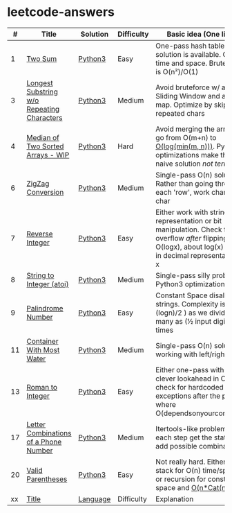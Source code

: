# leetcode-answers

| # | Title | Solution | Difficulty | Basic idea (One line) |
|---| ----- | -------- | ---------- | --------------------- |
| 1 | [Two Sum](https://leetcode.com/problems/two-sum/) | [Python3](https://github.com/tpaschalis/qa/tree/dev/q1-100/1) | Easy | One-pass hash table solution is available. O(n) in time and space. Bruteforce is  O(n²)/O(1) |
| 3 | [Longest Substring w/o Repeating Characters](https://leetcode.com/problems/longest-substring-without-repeating-characters) | [Python3](https://github.com/tpaschalis/qa/tree/dev/q1-100/3) | Medium | Avoid bruteforce w/ a Sliding Window and a Hash map. Optimize by skipping repeated chars |
| 4 | [Median of Two Sorted Arrays - WIP](https://leetcode.com/problems/median-of-two-sorted-arrays) | [Python3](https://github.com/tpaschalis/qa/tree/dev/q1-100/4) | Hard | Avoid merging the arrays to go from O(m+n) to [O(log(min(m, n)))](https://medium.com/@hazemu/finding-the-median-of-2-sorted-arrays-in-logarithmic-time-1d3f2ecbeb46). Python3 optimizations make the naive solution *not terrible*. |
| 6  | [ZigZag Conversion](https://leetcode.com/problems/zigzag-conversion/) | [Python3](https://github.com/tpaschalis/qa/tree/dev/q1-100/xx)  | Medium  | Single-pass O(n) solution. Rather than going through each 'row', work char-by-char |
| 7 | [Reverse Integer](https://leetcode.com/problems/reverse-integer) | [Python3](https://github.com/tpaschalis/qa/tree/dev/q1-100/7) | Easy | Either work with string representation or bit manipulation. Check for overflow *after* flipping. O(logx), about log(x) digits in decimal representation of x |
| 8 | [String to Integer (atoi)](https://leetcode.com/problems/string-to-integer-atoi/)   | [Python3](https://github.com/tpaschalis/qa/tree/dev/q1-100/8)  | Medium  | Single-pass silly problem. Python3 optimization is fast |
| 9 | [Palindrome Number](https://leetcode.com/problems/palindrome-number/)   | [Python3](https://github.com/tpaschalis/qa/tree/dev/q1-100/9)  | Easy  | Constant Space disallows strings. Complexity is O( (logn)/2 ) as we divide as many as (½ input digits) times |
| 11 | [Container With Most Water](https://leetcode.com/problems/container-with-most-water/submissions/)   | [Python3](https://github.com/tpaschalis/qa/tree/dev/q1-100/11)  | Medium  | Single-pass O(n) solution, working with left/right pairs |
| 13 | [Roman to Integer](https://leetcode.com/problems/roman-to-integer/) | [Python3](https://github.com/tpaschalis/qa/tree/dev/q1-100/13) | Easy | Either one-pass with some clever lookahead in O(n), or check for hardcoded exceptions after the pass where O(dependsonyourcompiler). |
| 17 | [Letter Combinations of a Phone Number](https://leetcode.com/problems/letter-combinations-of-a-phone-number/)   | [Python3](https://github.com/tpaschalis/qa/tree/dev/q1-100/17)  | Medium | Itertools-like problem, at each step get the state and add possible combinations |
| 20 | [Valid Parentheses](https://leetcode.com/problems/valid-parentheses/)   | [Python3](https://github.com/tpaschalis/qa/tree/dev/q1-100/20)  | Easy | Not really hard. Either use stack for O(n) time/space, or recursion for constant space and [O(n*Cat(n))](https://en.wikipedia.org/wiki/Catalan_number) time |
|  xx  | [Title]()   | [Language](https://github.com/tpaschalis/qa/tree/dev/q1-100/xx)  | Difficulty  | Explanation |
